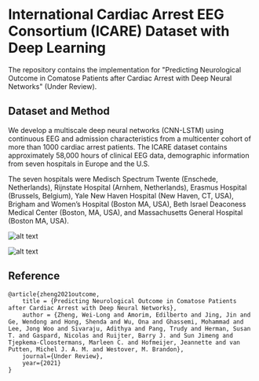 # International Cardiac Arrest EEG Consortium (ICARE) Dataset with Deep Learning
The repository contains the implementation for "Predicting Neurological Outcome in Comatose Patients after Cardiac Arrest with Deep Neural Networks" (Under Review).

## Dataset and Method
We develop a multiscale deep neural networks (CNN-LSTM) using continuous EEG and admission characteristics from a multicenter cohort of more than 1000 cardiac arrest patients. The ICARE dataset contains approximately 58,000 hours of clinical EEG data, demographic information from seven hospitals in Europe and the U.S. 

The seven hospitals were Medisch Spectrum Twente (Enschede, Netherlands), Rijnstate Hospital (Arnhem, Netherlands), Erasmus Hospital (Brussels, Belgium), Yale New Haven Hospital (New Haven, CT, USA), Brigham and Women’s Hospital (Boston MA, USA), Beth Israel Deaconess Medical Center (Boston, MA, USA), and Massachusetts General Hospital (Boston MA, USA).

![alt text](https://github.com/mghcdac/icare-dl/blob/main/figures/fig1.png?raw=true "The proposed model architecture")

![alt text](https://github.com/mghcdac/icare-dl/blob/main/figures/fig3.png?raw=true)

## Reference 
```
@article{zheng2021outcome,
    title = {Predicting Neurological Outcome in Comatose Patients after Cardiac Arrest with Deep Neural Networks},
    author = {Zheng, Wei-Long and Amorim, Edilberto and Jing, Jin and Ge, Wendong and Hong, Shenda and Wu, Ona and Ghassemi, Mohammad and Lee, Jong Woo and Sivaraju, Adithya and Pang, Trudy and Herman, Susan T. and Gaspard, Nicolas and Ruijter, Barry J. and Sun Jimeng and Tjepkema-Cloostermans, Marleen C. and Hofmeijer, Jeannette and van Putten, Michel J. A. M. and Westover, M. Brandon},
    journal={Under Review},
    year={2021}
}
```

